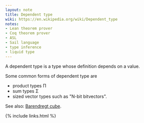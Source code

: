```yaml
---
layout: note
title: Dependent type
wiki: https://en.wikipedia.org/wiki/Dependent_type
notes:
- Lean theorem prover
- Coq theorem prover
- ASL
- Sail language
- type inference
- liquid type
---
```


A dependent type is a type whose definition depends on a value.

Some common forms of dependent type are
- product types &Pi;
- sum types &Sigma;
- sized vector types such as "N-bit bitvectors".

See also: [Barendregt cube](https://en.wikipedia.org/wiki/Lambda_cube).

{% include links.html %}
